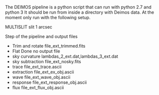 The DEIMOS pipeline is a python script that can run with python 2.7 and python 3
It should be run from inside a directory with Deimos data.
At the moment only run with the following setup.

MULTISLIT  slit 1 arcsec


Step of the pipeline and output files

- Trim and rotate       file_ext_trimmed.fits
- Flat  Done            no output file    
- sky curvature         lambdas_2_ext.dat,lambdas_3_ext.dat
- sky subtraction       file_ext_nosky.fits
- trace                 file_ext_trace.ascii
- extraction            file_ext_ex_obj.ascii
- wave                  file_ext_wave_obj.ascii
- response             file_ext_response_obj.ascii
- flux                 file_ext_flux_obj.ascii
